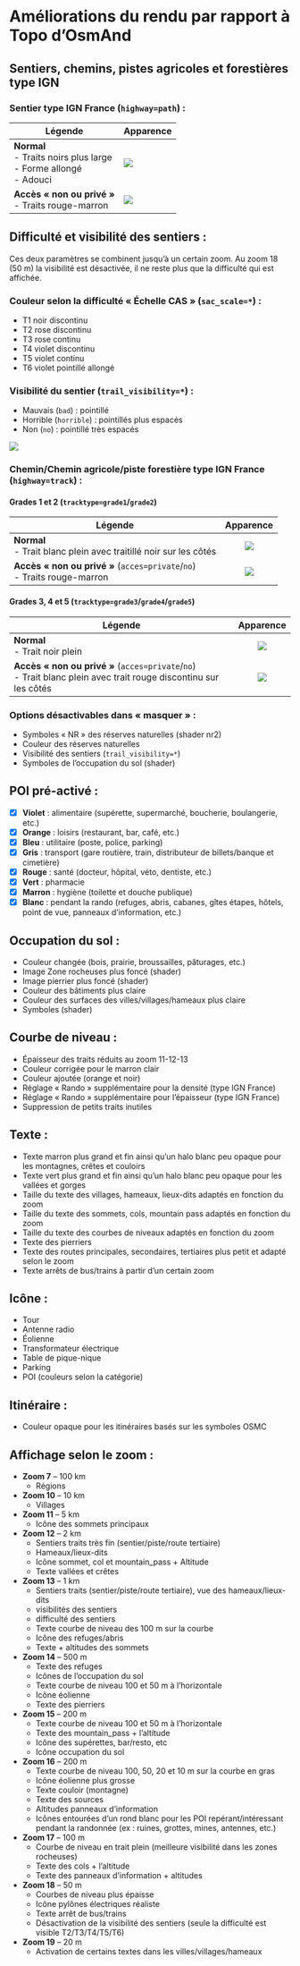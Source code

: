 # Améliorations du rendu par rapport à Topo d’OsmAnd
## Sentiers, chemins, pistes agricoles et forestières type IGN


### Sentier type IGN France (`highway=path`) :
| Légende             | Apparence                                                                   |
|---------------------|-----------------------------------------------------------------------------|
| **Normal**<br>- Traits noirs plus large<br>- Forme allongé<br>- Adouci  | ![](jpg/Adoucit.jpg)     |
| **Accès « non ou privé »**<br>- Traits rouge-marron                    | ![](jpg/path-access.jpg) |


## Difficulté et visibilité des sentiers :
Ces deux paramètres se combinent jusqu’à un certain zoom. Au zoom 18 (50 m) la visibilité est désactivée, il ne reste plus que la difficulté qui est affichée.

### Couleur selon la difficulté « Échelle CAS » (`sac_scale=*`) :
- T1 noir discontinu
- T2 rose discontinu
- T3 rose continu
- T4 violet discontinu
- T5 violet continu
- T6 violet pointillé allongé

### Visibilité du sentier (`trail_visibility=*`) :
- Mauvais (`bad`) : pointillé
- Horrible (`horrible`) : pointillés plus espacés
- Non (`no`) : pointillé très espacés

![](jpg/Legende.jpg)

### Chemin/Chemin agricole/piste forestière type IGN France (`highway=track`) :
#### Grades 1 et 2 (`tracktype=grade1`/`grade2`)
| Légende                                                                                                         | Apparence                       |
|-----------------------------------------------------------------------------------------------------------------|:-------------------------------:|
| **Normal**<br>- Trait blanc plein avec traitillé noir sur les côtés | ![](jpg/tracktype-1-2.jpg)                                              |
| **Accès « non ou privé »** (`acces=private`/`no`)<br>- Traits rouge-marron | ![](jpg/track-1-2-access.jpg)                                           |

#### Grades 3, 4 et 5 (`tracktype=grade3`/`grade4`/`grade5`)
| Légende                                                                                                         | Apparence                       |
|-----------------------------------------------------------------------------------------------------------------|:-------------------------------:|
| **Normal**<br>- Trait noir plein | ![](jpg/tracktype-3-4-5.jpg)                                                                                      |
| **Accès « non ou privé »** (`acces=private`/`no`)<br>- Trait blanc plein avec trait rouge discontinu sur les côtés | ![](jpg/track-3-4-5-access.jpg) |

### Options désactivables dans « masquer » :
- Symboles « NR » des réserves naturelles (shader nr2)
- Couleur des réserves naturelles
- Visibilité des sentiers (`trail_visibility=*`)
- Symboles de l’occupation du sol (shader)

## POI pré-activé :
- [x] **Violet** : alimentaire (supérette, supermarché, boucherie, boulangerie, etc.)
- [x] **Orange** : loisirs (restaurant, bar, café, etc.)
- [x] **Bleu** : utilitaire (poste, police, parking)
- [x] **Gris** : transport (gare routière, train, distributeur de billets/banque et cimetière)
- [x] **Rouge** : santé (docteur, hôpital, véto, dentiste, etc.)
- [x] **Vert** : pharmacie
- [x] **Marron** : hygiène (toilette et douche publique)
- [x] **Blanc** : pendant la rando (refuges, abris, cabanes, gîtes étapes, hôtels, point de vue, panneaux d’information, etc.)

## Occupation du sol :
- Couleur changée (bois, prairie, broussailles, pâturages, etc.)
- Image Zone rocheuses plus foncé (shader)
- Image pierrier plus foncé (shader)
- Couleur des bâtiments plus claire
- Couleur des surfaces des villes/villages/hameaux plus claire
- Symboles (shader)

## Courbe de niveau :
- Épaisseur des traits réduits au zoom 11-12-13
- Couleur corrigée pour le marron clair
- Couleur ajoutée (orange et noir)
- Réglage « Rando » supplémentaire pour la densité (type IGN France)
- Réglage « Rando » supplémentaire pour l’épaisseur (type IGN France)
- Suppression de petits traits inutiles

## Texte :
- Texte marron plus grand et fin ainsi qu’un halo blanc peu opaque pour les montagnes, crêtes et couloirs
- Texte vert plus grand et fin ainsi qu’un halo blanc peu opaque pour les vallées et gorges
- Taille du texte des villages, hameaux, lieux-dits adaptés en fonction du zoom
- Taille du texte des sommets, cols, mountain pass adaptés en fonction du zoom
- Taille du texte des courbes de niveaux adaptés en fonction du zoom
- Texte des pierriers
- Texte des routes principales, secondaires, tertiaires plus petit et adapté selon le zoom
- Texte arrêts de bus/trains à partir d’un certain zoom

## Icône :
- Tour
- Antenne radio 
- Éolienne
- Transformateur électrique
- Table de pique-nique
- Parking
- POI (couleurs selon la catégorie)

## Itinéraire :
- Couleur opaque pour les itinéraires basés sur les symboles OSMC

## Affichage selon le zoom :
- **Zoom 7** – 100 km
  - Régions
- **Zoom 10** – 10 km
  - Villages
- **Zoom 11** – 5 km
  - Icône des sommets principaux
- **Zoom 12** – 2 km
  - Sentiers traits très fin (sentier/piste/route tertiaire)
  - Hameaux/lieux-dits
  - Icône sommet, col et mountain_pass + Altitude
  - Texte vallées et crêtes
- **Zoom 13** – 1 km
  - Sentiers traits (sentier/piste/route tertiaire), vue des hameaux/lieux-dits
  - visibilités des sentiers
  - difficulté des sentiers
  - Texte courbe de niveau des 100 m sur la courbe
  - Icône des refuges/abris
  - Texte + altitudes des sommets
- **Zoom 14** – 500 m
  - Texte des refuges
  - Icônes de l’occupation du sol
  - Texte courbe de niveau 100 et 50 m à l’horizontale
  - Icône éolienne
  - Texte des pierriers
- **Zoom 15** – 200 m
  - Texte courbe de niveau 100 et 50 m à l’horizontale
  - Texte des mountain_pass + l’altitude
  - Icône des supérettes, bar/resto, etc
  - Icône occupation du sol
- **Zoom 16** – 200 m
  - Texte courbe de niveau 100, 50, 20 et 10 m sur la courbe en gras
  - Icône éolienne plus grosse
  - Texte couloir (montagne)
  - Texte des sources
  - Altitudes panneaux d’information
  - Icônes entourées d’un rond blanc pour les POI repérant/intéressant pendant la randonnée (ex : ruines, grottes, mines, antennes, etc.)
- **Zoom 17** – 100 m
  - Courbe de niveau en trait plein (meilleure visibilité dans les zones rocheuses)
  - Texte des cols + l’altitude
  - Texte des panneaux d’information + altitudes
- **Zoom 18** – 50 m
  - Courbes de niveau plus épaisse
  - Icône pylônes électriques réaliste
  - Texte arrêt de bus/trains
  - Désactivation de la visibilité des sentiers (seule la difficulté est visible T2/T3/T4/T5/T6)
- **Zoom 19** – 20 m
  - Activation de certains textes dans les villes/villages/hameaux
